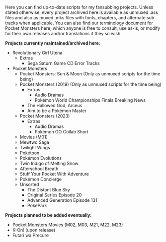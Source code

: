 Here you can find up-to-date scripts for my fansubbing projects. Unless stated otherwise, every project archived here is available as unmuxed .ass files and also as muxed .mks files with fonts, chapters, and alternate sub tracks when applicable. You can also find our terminology document for Pocket Monsters here, which anyone is free to consult, use as-is, or modify for their own releases and/or translations if they so wish.

**Projects currently maintained/archived here:**  
* Revolutionary Girl Utena  
  - Extras  
	+ Sega Saturn Game CD Error Tracks  
* Pocket Monsters  
  - Pocket Monsters: Sun & Moon (Only as unmuxed scripts for the time being)  
  - Pocket Monsters (2019) (Only as unmuxed scripts for the time being)  
	+ Extras  
	  - Audio Dramas  
	  - Pokémon World Championships Finals Breaking News  
	+ The Hallowed God, Arceus  
	+ Aim to be a Pokémon Master  
  - Pocket Monsters (2023)  
  	+ Extras
  	  - Audio Dramas  
	  - Pokémon GO Collab Short  
  - Movies (M01)  
  - Mewtwo Saga  
  - Twilight Wings  
  - Pokétoon  
  - Pokémon Evolutions  
  - Twin Indigo of Melting Snow  
  - Afterschool Breath  
  - Stuff Your Pocket With Adventure  
  - Pokémon Concierge  
  - Unsorted  
	+ The Distant Blue Sky  
	+ Original Series Episode 20  
	+ Advanced Generation Episode 131  
	+ PokéPark

**Projects planned to be added eventually:**  
* Pocket Monsters Movies (M02, M03, M21, M22, M23)  
* K-On! (upon release)  
* Futari wa Precure
